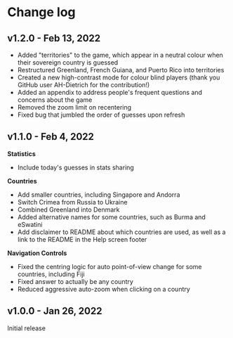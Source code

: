# Change log

## v1.2.0 - Feb 13, 2022

- Added "territories" to the game, which appear in a neutral colour when their sovereign country is guessed
- Restructured Greenland, French Guiana, and Puerto Rico into territories
- Created a new high-contrast mode for colour blind players (thank you GitHub user AH-Dietrich for the contribution!)
- Added an appendix to address people's frequent questions and concerns about the game
- Removed the zoom limit on recentering
- Fixed bug that jumbled the order of guesses upon refresh

## v1.1.0 - Feb 4, 2022

**Statistics**
- Include today's guesses in stats sharing

**Countries**
- Add smaller countries, including Singapore and Andorra
- Switch Crimea from Russia to Ukraine
- Combined Greenland into Denmark
- Added alternative names for some countries, such as Burma and eSwatini
- Add disclaimer to README about which countries are used, as well as a link to the README in the Help screen footer 

**Navigation Controls**
- Fixed the centring logic for auto point-of-view change for some countries, including Fiji
- Fixed answer to actually be any country
- Reduced aggressive auto-zoom when clicking on a country


## v1.0.0 - Jan 26, 2022

Initial release